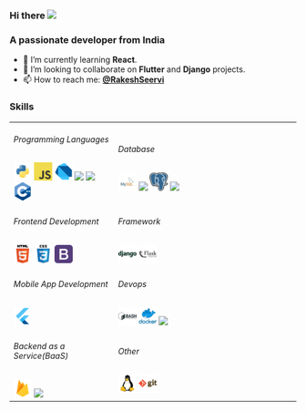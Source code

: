 ### Hi there <img src="https://media.giphy.com/media/hvRJCLFzcasrR4ia7z/giphy.gif" width="25px">
<h3>A passionate developer from India</h3>

- 🌱 I’m currently learning **React**.
- 👯 I’m looking to collaborate on **Flutter** and **Django** projects.
- 📫 How to reach me: [**@RakeshSeervi**](https://linkedin.com/in/rakeshSeervi)

### Skills

<table>
  <tr>
  <td>
  <h6>Programming Languages</h6>
  <span>
    <code><img height="32" src="https://raw.githubusercontent.com/github/explore/80688e429a7d4ef2fca1e82350fe8e3517d3494d/topics/python/python.png"></code>
    <code><img height="32" src="https://raw.githubusercontent.com/github/explore/80688e429a7d4ef2fca1e82350fe8e3517d3494d/topics/javascript/javascript.png"></code>
    <code><img height="32" src="https://raw.githubusercontent.com/github/explore/80688e429a7d4ef2fca1e82350fe8e3517d3494d/topics/dart/dart.png"></code>
    <code><img height="32" src="https://devicons.github.io/devicon/devicon.git/icons/c/c-original.svg"></code>
    <code><img height="32" src="https://devicon.dev/devicon.git/icons/java/java-original-wordmark.svg"></code>
    <code><img height="32" src="https://raw.githubusercontent.com/github/explore/80688e429a7d4ef2fca1e82350fe8e3517d3494d/topics/cpp/cpp.png"></code>
  </span>
    </td>
    <td width="306.25px">
  <h6>Database</h6>
  <span>
    <code><img height="32" src="https://raw.githubusercontent.com/github/explore/80688e429a7d4ef2fca1e82350fe8e3517d3494d/topics/mysql/mysql.png"></code>
    <code><img height="32" src="https://www.vectorlogo.zone/logos/mariadb/mariadb-icon.svg"></code>
    <code><img height="32" src="https://raw.githubusercontent.com/github/explore/80688e429a7d4ef2fca1e82350fe8e3517d3494d/topics/postgresql/postgresql.png"></code>
    <code><img height="32" src="https://www.vectorlogo.zone/logos/sqlite/sqlite-icon.svg"></code>
  </span>
  </td>
  
  </tr>
  
  <tr>
  <td>
  <h6>Frontend Development</h6>
  <span>
    <code><img height="32" src="https://raw.githubusercontent.com/github/explore/80688e429a7d4ef2fca1e82350fe8e3517d3494d/topics/html/html.png"></code>
    <code><img height="32" src="https://raw.githubusercontent.com/github/explore/80688e429a7d4ef2fca1e82350fe8e3517d3494d/topics/css/css.png"></code>
    <code><img height="32" src="https://raw.githubusercontent.com/github/explore/80688e429a7d4ef2fca1e82350fe8e3517d3494d/topics/bootstrap/bootstrap.png"></code>
  </span>
  </td>

  <td>
  <h6>Framework</h6>
  <span>
    <code><img height="32" src="https://raw.githubusercontent.com/github/explore/80688e429a7d4ef2fca1e82350fe8e3517d3494d/topics/django/django.png"></code>
    <code><img height="32" src="https://raw.githubusercontent.com/github/explore/80688e429a7d4ef2fca1e82350fe8e3517d3494d/topics/flask/flask.png"></code>
  </span>
  </td>
  </tr>

  <tr>
  <td>
  <h6>Mobile App Development</h6>
  <span>
    <code><img height="32" src="https://raw.githubusercontent.com/github/explore/80688e429a7d4ef2fca1e82350fe8e3517d3494d/topics/flutter/flutter.png"></code>
  </span>
  </td>
  
  <td>
  <h6>Devops</h6>
  <span>
    <code><img height="32" src="https://raw.githubusercontent.com/github/explore/80688e429a7d4ef2fca1e82350fe8e3517d3494d/topics/bash/bash.png"></code>
    <code><img height="32" src="https://raw.githubusercontent.com/github/explore/80688e429a7d4ef2fca1e82350fe8e3517d3494d/topics/docker/docker.png"></code>
    <code><img height="32" src="https://www.vectorlogo.zone/logos/google_cloud/google_cloud-icon.svg"></code>
  </span>
  </td>
  </tr>
  
  <tr>
  <td>
    <h6>Backend as a Service(BaaS)</h6>
    <span>
      <code><img height="32" src="https://raw.githubusercontent.com/github/explore/80688e429a7d4ef2fca1e82350fe8e3517d3494d/topics/firebase/firebase.png"></code>
      <code><img height="32" src="https://www.vectorlogo.zone/logos/heroku/heroku-icon.svg"></code>
    </span>
  </td>
  <td>
    <h6>Other</h6>
    <span>
      <code><img height="32" src="https://raw.githubusercontent.com/github/explore/80688e429a7d4ef2fca1e82350fe8e3517d3494d/topics/linux/linux.png"></code>
      <code><img height="32" src="https://raw.githubusercontent.com/github/explore/80688e429a7d4ef2fca1e82350fe8e3517d3494d/topics/git/git.png"></code>
    </span>
  </td>
  </tr>
 </table>
